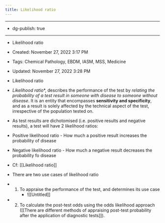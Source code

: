 ```yaml
---
title: Likelihood ratio
---
```


- --

- dg-publish: true

- --

- Likelihood ratio

- Created: November 27, 2022 3:17 PM

- Tags: Chemical Pathology, EBDM, IASM, MSS, Medicine

- Updated: November 27, 2022 3:28 PM

- Likelihood ratio

- *Likelihood ratio**, describes the performance of the test by *relating the probability of a test result in someone with disease to someone without disease*. It is an entity that encompasses ******************************************************sensitivity and specificity******************************************************, and as a result is solely affected by the technical aspect of the test, irrespective of the population tested on.

- As test results are dichotomised (i.e. positive results and negative results), a test will have 2 likelihood ratios:

- Positive likelihood ratio - How much a positive result increases the probability of disease

- Negative likelihood ratio - How much a negative result decreases the probability fo disease

- Cf: [[Likelihood ratio]] 

- There are two use cases of likelihood ratio

- 1. To appraise the performance of the test, and determines its use case
	 - ![[Untitled]]

- 2. To calculate the post-test odds using the odds likelihood approach ([[There are different methods of appraising post-test probability after the application of diagnostic tests]]).

